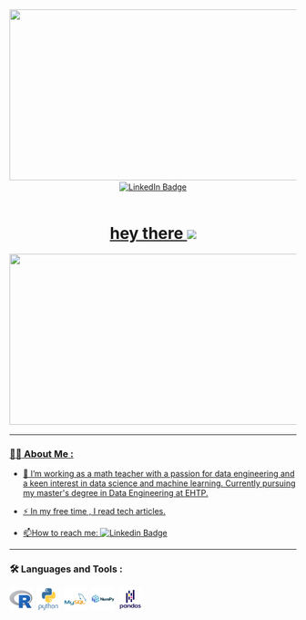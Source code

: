 <div id="header" align="center">
   <img src="https://media.giphy.com/media/dWesBcTLavkZuG35MI/giphy.gif" width="600" height="300"/>
</div>
<div id="badges">
  <a href="https://www.linkedin.com/in/ayoub-chnaida-b7357b195/">
    <div id="header" align="center">
    <img src="https://img.shields.io/badge/LinkedIn-blue?style=for-the-badge&logo=linkedin&logoColor=white" alt="LinkedIn Badge"/>
  </div>
  <div id="header" align="center">
  <img src="https://komarev.com/ghpvc/?username=ayoubchnaida&style=flat-square&color=blue" alt=""/>
</div>
    <h1>
      <div id="header" align="center">
  hey there
  <img src="https://media.giphy.com/media/hvRJCLFzcasrR4ia7z/giphy.gif" width="30px"/>
</h1>
<div align="center">
  <img src="https://media.giphy.com/media/v1.Y2lkPTc5MGI3NjExNjJjODBhYjlmNjU0OWVkNjQ3YzI3YzBjNzU2YjMxZjFkM2YwYzNiNiZlcD12MV9pbnRlcm5hbF9naWZzX2dpZklkJmN0PWc/vgd2aXjyeUkgUTnfjg/giphy.gif" width="600" height="300"/>
</div>
       
---      
       
### :woman_technologist: About Me :
       
- :telescope: I’m working as a math teacher with a passion for data engineering and a keen interest in data science and machine learning. Currently pursuing my master's degree in Data Engineering at EHTP.
       
- :zap: In my free time , I read tech articles.

- :mailbox:How to reach me: [![Linkedin Badge](https://img.shields.io/badge/-CHNAIDA-blue?style=flat&logo=Linkedin&logoColor=white)](https://www.linkedin.com/in/ayoub-chnaida-b7357b195/)
---
### :hammer_and_wrench: Languages and Tools :
<div>
  <img src="https://github.com/devicons/devicon/blob/master/icons/r/r-original.svg" title="R" alt="R" width="40" height="40"/>&nbsp;
  <img src="https://github.com/devicons/devicon/blob/master/icons/python/python-original-wordmark.svg" title="python" alt="python" width="40" height="40"/>&nbsp;
  <img src="https://github.com/devicons/devicon/blob/master/icons/mysql/mysql-original-wordmark.svg" title="mysql" alt="mysql" width="40" height="40"/>&nbsp;
  <img src="https://github.com/devicons/devicon/blob/master/icons/numpy/numpy-original-wordmark.svg" title="numpy" alt="numpy" width="40" height="40"/>&nbsp;
  <img src="https://github.com/devicons/devicon/blob/master/icons/pandas/pandas-original-wordmark.svg" title="pandas" alt="pandas" width="40" height="40"/>&nbsp;
</div>

